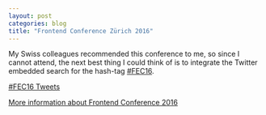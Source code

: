 ```yaml
---
layout: post
categories: blog
title: "Frontend Conference Zürich 2016"
---
```


My Swiss colleagues recommended this conference to me, so since I cannot attend, the next best thing I could think of is to integrate the Twitter embedded search for the hash-tag [#FEC16](https://twitter.com/hashtag/FEC16).

<a class="twitter-timeline" href="https://twitter.com/hashtag/FEC16" data-widget-id="771243625158103041">#FEC16 Tweets</a>
<script>!function(d,s,id){var js,fjs=d.getElementsByTagName(s)[0],p=/^http:/.test(d.location)?'http':'https';if(!d.getElementById(id)){js=d.createElement(s);js.id=id;js.src=p+"://platform.twitter.com/widgets.js";fjs.parentNode.insertBefore(js,fjs);}}(document,"script","twitter-wjs");</script>

[More information about Frontend Conference 2016](https://frontendconf.ch/)

